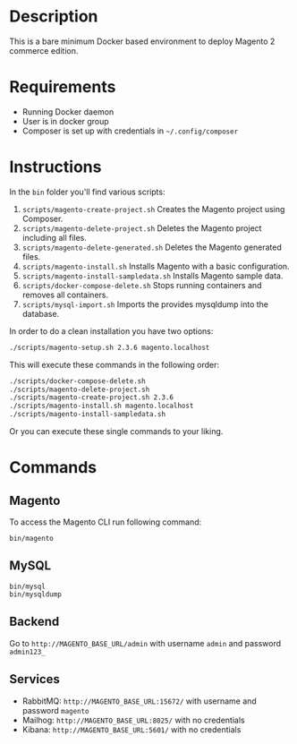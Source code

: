 # Description
This is a bare minimum Docker based environment to deploy Magento 2 commerce edition.

# Requirements
* Running Docker daemon
* User is in docker group
* Composer is set up with credentials in `~/.config/composer`

# Instructions
In the `bin` folder you'll find various scripts:

1. `scripts/magento-create-project.sh` Creates the Magento project using Composer.
2. `scripts/magento-delete-project.sh` Deletes the Magento project including all files.
3. `scripts/magento-delete-generated.sh` Deletes the Magento generated files.
4. `scripts/magento-install.sh` Installs Magento with a basic configuration.
5. `scripts/magento-install-sampledata.sh` Installs Magento sample data.
6. `scripts/docker-compose-delete.sh` Stops running containers and removes all containers.
7. `scripts/mysql-import.sh` Imports the provides mysqldump into the database.

In order to do a clean installation you have two options:
```sh
./scripts/magento-setup.sh 2.3.6 magento.localhost
```
This will execute these commands in the following order:
```sh
./scripts/docker-compose-delete.sh
./scripts/magento-delete-project.sh
./scripts/magento-create-project.sh 2.3.6
./scripts/magento-install.sh magento.localhost
./scripts/magento-install-sampledata.sh
```

Or you can execute these single commands to your liking.

# Commands
## Magento
To access the Magento CLI run following command:
```
bin/magento
```
## MySQL
```
bin/mysql
bin/mysqldump
```

## Backend
Go to `http://MAGENTO_BASE_URL/admin` with username `admin` and password `admin123_`

## Services
* RabbitMQ: `http://MAGENTO_BASE_URL:15672/` with username and password `magento`
* Mailhog: `http://MAGENTO_BASE_URL:8025/` with no credentials
* Kibana: `http://MAGENTO_BASE_URL:5601/` with no credentials
